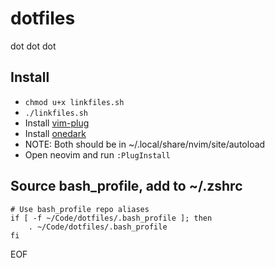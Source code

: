 # dotfiles
dot dot dot

## Install
* `chmod u+x linkfiles.sh`
* `./linkfiles.sh`
* Install [vim-plug](https://github.com/junegunn/vim-plug)
* Install [onedark](https://github.com/joshdick/onedark.vim)
* NOTE: Both should be in ~/.local/share/nvim/site/autoload
* Open neovim and run `:PlugInstall`

## Source bash_profile, add to ~/.zshrc
```
# Use bash_profile repo aliases
if [ -f ~/Code/dotfiles/.bash_profile ]; then 
    . ~/Code/dotfiles/.bash_profile
fi
```

EOF
